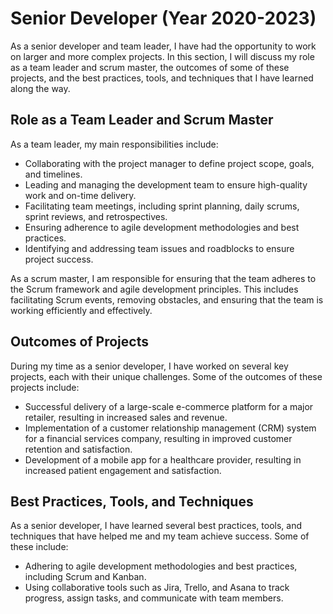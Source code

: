 # Senior Developer (Year 2020-2023)

As a senior developer and team leader, I have had the opportunity to work on larger and more complex projects. In this section, I will discuss my role as a team leader and scrum master, the outcomes of some of these projects, and the best practices, tools, and techniques that I have learned along the way.

## Role as a Team Leader and Scrum Master

As a team leader, my main responsibilities include:

- Collaborating with the project manager to define project scope, goals, and timelines.
- Leading and managing the development team to ensure high-quality work and on-time delivery.
- Facilitating team meetings, including sprint planning, daily scrums, sprint reviews, and retrospectives.
- Ensuring adherence to agile development methodologies and best practices.
- Identifying and addressing team issues and roadblocks to ensure project success.

As a scrum master, I am responsible for ensuring that the team adheres to the Scrum framework and agile development principles. This includes facilitating Scrum events, removing obstacles, and ensuring that the team is working efficiently and effectively.

## Outcomes of Projects

During my time as a senior developer, I have worked on several key projects, each with their unique challenges. Some of the outcomes of these projects include:

- Successful delivery of a large-scale e-commerce platform for a major retailer, resulting in increased sales and revenue.
- Implementation of a customer relationship management (CRM) system for a financial services company, resulting in improved customer retention and satisfaction.
- Development of a mobile app for a healthcare provider, resulting in increased patient engagement and satisfaction.

## Best Practices, Tools, and Techniques

As a senior developer, I have learned several best practices, tools, and techniques that have helped me and my team achieve success. Some of these include:

- Adhering to agile development methodologies and best practices, including Scrum and Kanban.
- Using collaborative tools such as Jira, Trello, and Asana to track progress, assign tasks, and communicate with team members.